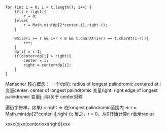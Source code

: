 

```
for (int i = 0; i < t.length(); i++) {
    if(i > right){
        r = 0;
    }else{
        r = Math.min(dp[2*center-i],right-i);
    }

    while(i >= r && i+r < m && t.charAt(i+r) == t.charAt(i-r)){
        r++;
    }
    dp[i] = r-1;
    if(center+dp[i] > right){
        center = i;
        right = center+dp[i];
    }
}
```

Manacher 核心概念：
一个dp[i]: radius of longest palindromic centered at i
变量center: center of longest palindromic
变量right: right edge of longest palindromic
变量j: j与i关于 center对称

遍历字符串，如果i < right => i在longest palindromic范围内 => r = Math.min(dp[2*center-i],right-i);
反之，r = 0，从0开始计算r. r表示radius

xxxx{xjxx(center)xxi(right)}xxx

